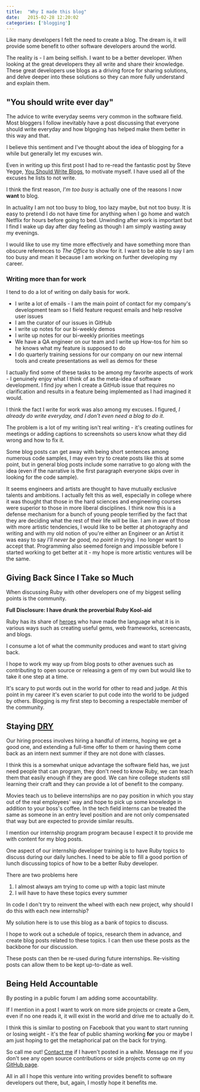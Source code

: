 ```yaml
---
title:  "Why I made this blog"
date:   2015-02-28 12:20:02
categories: ['blogging']
---
```

Like many developers I felt the need to create a blog. The dream is, it will provide some benefit to other software developers around the world.

The reality is - I am being selfish. I want to be a better developer. When looking at the great developers they all write and share their knowledge. These great developers use blogs as a driving force for sharing solutions, and delve deeper into these solutions so they can more fully understand and explain them.

## "You should write ever day"

The advice to write everyday seems very common in the software field. Most bloggers I follow inevitably have a post discussing that everyone should write everyday and how blgoging has helped make them better in this way and that.

I believe this sentiment and I've thought about the idea of blogging for a while but generally let my excuses win.

Even in writing up this first post I had to re-read the fantastic post by Steve Yegge, [You Should Write Blogs](https://sites.google.com/site/steveyegge2/you-should-write-blogs), to motivate myself. I have used all of the excuses he lists to not write.

I think the first reason, *I'm too busy* is actually one of the reasons I now **want** to blog.

In actuality I am not too busy to blog, too lazy maybe, but not too busy. It is easy to pretend I do not have time for anything when I go home and watch Netflix for hours before going to bed. Unwinding after work is important but I find I wake up day after day feeling as though I am simply wasting away my evenings.

I would like to use my time more effectively and have something more than obscure references to *The Office* to show for it. I want to be able to say I am too busy and mean it because I am working on further developing my career.

### Writing more than for work

I tend to do a lot of writing on daily basis for work.

* I write a lot of emails - I am the main point of contact for my company's development team so I field feature request emails and help resolve user issues
* I am the curator of our issues in GitHub
* I write up notes for our bi-weekly demos
* I write up notes for our bi-weekly priorities meetings
* We have a QA engineer on our team and I write up How-tos for him so he knows what my feature is supposed to do
* I do quarterly training sessions for our company on our new internal tools and create presentations as well as demos for these

I actually find some of these tasks to be among my favorite aspects of work - I genuinely enjoy what I think of as the meta-idea of software development. I find joy when I create a GitHub issue that requires no clarification and results in a feature being implemented as I had imagined it would.

I think the fact I write for work was also among my excuses. I figured, *I already do write everyday, and I don't even need a blog to do it*.

The problem is a lot of my writing isn't real writing - it's creating outlines for meetings or adding captions to screenshots so users know what they did wrong and how to fix it.

Some blog posts can get away with being short sentences among numerous code samples, I may even try to create posts like this at some point, but in general blog posts include some narrative to go along with the idea (even if the narrative is the first paragraph everyone skips over in looking for the code sample).

It seems engineers and artists are thought to have mutually exclusive talents and ambitions. I actually felt this as well, especially in college where it was thought that those in the hard sciences and engineering courses were superior to those in more liberal disciplines. I think now this is a defense mechanism for a bunch of young people terrified by the fact that they are deciding what the rest of their life will be like. I am in awe of those with more artistic tendencies, I would like to be better at photography and writing and with my old notion of you're either an Engineer or an Artist it was easy to say *I'll never be good, no point in trying*. I no longer want to accept that. Programming also seemed foreign and impossible before I started working to get better at it - my hope is more artistic ventures will be the same.

## Giving Back Since I Take so Much

When discussing Ruby with other developers one of my biggest selling points is the community.

**Full Disclosure: I have drunk the proverbial Ruby Kool-aid**

Ruby has its share of [heroes](http://rubyheroes.com/) who have made the language what it is in various ways such as creating useful gems, web frameworks, screencasts, and blogs.

I consume a lot of what the community produces and want to start giving back.

I hope to work my way up from blog posts to other avenues such as contributing to open source or releasing a gem of my own but would like to take it one step at a time.

It's scary to put words out in the world for other to read and judge. At this point in my career it's even scarier to put code into the world to be judged by others. Blogging is my first step to becoming a respectable member of the community.


## Staying [DRY](http://en.wikipedia.org/wiki/Don%27t_repeat_yourself)

Our hiring process involves hiring a handful of interns, hoping we get a good one, and extending a full-time offer to them or having them come back as an intern next summer if they are not done with classes.

I think this is a somewhat unique advantage the software field has, we just need people that can program, they don't need to know Ruby, we can teach them that easily enough if they are good. We can hire college students still learning their craft and they can provide a lot of benefit to the company.

Movies teach us to believe internships are no pay position in which you stay out of the real employees' way and hope to pick up some knowledge in addition to your boss's coffee. In the tech field interns can be treated the same as someone in an entry level position and are not only compensated that way but are expected to provide similar results.

I mention our internship program program because I expect it to provide me with content for my blog posts.

One aspect of our internship developer training is to have Ruby topics to discuss during our daily lunches. I need to be able to fill a good portion of lunch discussing topics of how to be a better Ruby developer.

There are two problems here

1. I almost always am trying to come up with a topic last minute
2. I will have to have these topics every summer

In code I don't try to reinvent the wheel with each new project, why should I do this with each new internship?

My solution here is to use this blog as a bank of topics to discuss.

I hope to work out a schedule of topics, research them in advance, and create blog posts related to these topics. I can then use these posts as the backbone for our discussion.

These posts can then be re-used during future internships. Re-visiting posts can allow them to be kept up-to-date as well.

## Being Held Accountable

By posting in a public forum I am adding some accountability.

If I mention in a post I want to work on more side projects or create a Gem, even if no one reads it, it will exist in the world and drive me to actually do it.

I think this is similar to posting on Facebook that you want to start running or losing weight - it's the fear of public shaming working **for** you or maybe I am just hoping to get the metaphorical pat on the back for trying.

So call me out! [Contact me](mailto:tmr08c@gmail.com) if I haven't posted in a while. Message me if you don't see any open source contributions or side projects come up on my [GitHub page](https://github.com/tmr08c).

All in all I hope this venture into writing provides benefit to software developers out there, but, again, I mostly hope it benefits me.
